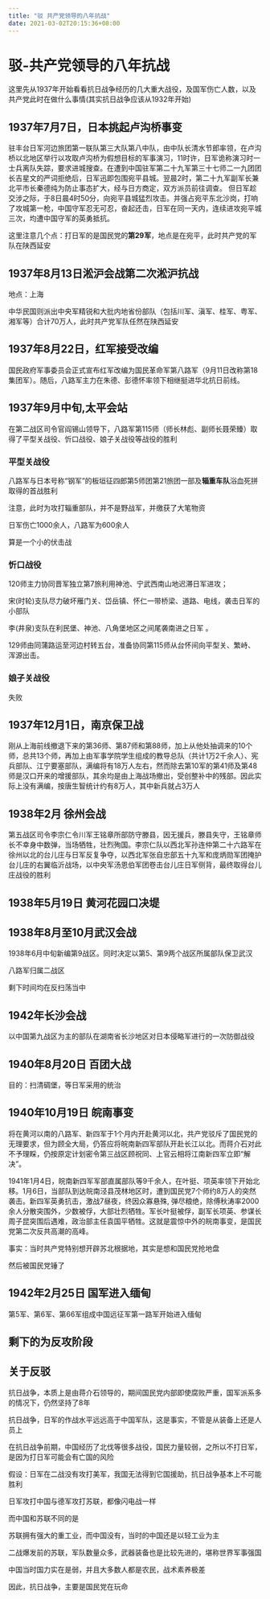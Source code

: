 ```yaml
---
title: "驳 共产党领导的八年抗战"
date: 2021-03-02T20:15:36+08:00
---
```


# 驳-共产党领导的八年抗战

这里先从1937年开始看看抗日战争经历的几大重大战役，及国军伤亡人数，以及共产党此时在做什么事情(其实抗日战争应该从1932年开始)

## 1937年7月7日，日本挑起卢沟桥事变

驻丰台日军河边旅团第一联队第三大队第八中队，由中队长清水节郎率领，在卢沟桥以北地区举行以攻取卢沟桥为假想目标的军事演习，11时许，日军诡称演习时一士兵离队失踪，要求进城搜查。在遭到中国驻军第二十九军第三十七师二一九团团长吉星文的严词拒绝后，日军迅即包围宛平县城。翌晨2时，第二十九军副军长兼北平市长秦德纯为防止事态扩大，经与日方商定，双方派员前往调查。
但日军趁交涉之际，于8日晨4时50分，向宛平县城猛烈攻击。并强占宛平东北沙岗，打响了攻城第一枪，中国守军忍无可忍，奋起还击，日军在同一天内，连续进攻宛平城三次，均遭中国守军的英勇抵抗。

这里注意几个点：打日军的是国民党的**第29军**，地点是在宛平，此时共产党的军队在陕西延安

## 1937年8月13日淞沪会战第二次淞沪抗战

地点：上海

中华民国则派出中央军精锐和大批内地省份部队（包括川军、滇军、桂军、粤军、湘军等）合计70万人，此时共产党军队任然在陕西延安

## 1937年8月22日，红军接受改编

国民政府军事委员会正式宣布红军改编为国民革命军第八路军（9月11日改称第18集团军）。随后，八路军主力在朱德、彭德怀率领下相继挺进华北抗日前线。

## 1937年9月中旬,太平会站

在第二战区司令官阎锡山领导下，八路军第115师（师长林彪、副师长聂荣臻）取得了平型关战役、忻口战役、娘子关战役等战役的胜利

### 平型关战役

八路军与日本号称“钢军”的板垣征四郎第5师团第21旅团一部及**辎重车队**浴血死拼取得的首战胜利

注意，此时为攻打辎重部队，并不是野战军，并缴获了大笔物资

日军伤亡1000余人，八路军为600余人

算是一个小的伏击战

### 忻口战役

120师主力协同晋军独立第7旅利用神池、宁武西南山地迟滞日军进攻；

宋(时轮)支队尽力破坏雁门关、岱岳镇、怀仁一带桥梁、道路、电线，袭击日军的小部队

李(井泉)支队在利民堡、神池、八角堡地区之间尾袭南进之日军 。

129师由同蒲路运至河边村转五台，准备协同第115师从台怀间向平型关、繁峙、浑源出击。

### 娘子关战役

失败

## 1937年12月1日，南京保卫战

刚从上海前线撤退下来的第36师、第87师和第88师，加上从他处抽调来的10个师，总共13个师，再加上由军事学院学生组成的教导总队（共计1万2千余人）、宪兵部队、江宁要塞部队，满编将有18万人左右，然而除去第10军的第41师及第48师是汉口开来的增援部队，其余均是由上海战场撤出，受创整补中的残部。因此实际上没有满编，按唐生智统计约有8万人，其中新兵就占3万人

## 1938年2月 徐州会战

第五战区司令李宗仁令川军王铭章所部防守滕县，因无援兵，滕县失守，王铭章师长不幸身中数弹，当场牺牲，壮烈殉国。李宗仁队以西北军孙连仲第二十六路军在徐州以北的台儿庄与日军反复争夺，以西北军张自忠部五十九军和庞炳勋军团掩护台儿庄的右翼临沂战场，以中央军汤恩伯军团卷击台儿庄日军侧背，最终取得台儿庄战役的胜利

## 1938年5月19日 黄河花园口决堤

## 1938年8月至10月武汉会战

1938年6月中旬新编第9战区。同时决定以第5、第9两个战区所属部队保卫武汉

八路军归属二战区

剩下时间均在反扫荡当中

## 1942年长沙会战

以中国第九战区为主的部队在湖南省长沙地区对日本侵略军进行的一次防御战役

## 1940年8月20日 百团大战

目的：扫清碉堡，等日军采用的统治

## 1940年10月19日 皖南事变

将在黄河以南的八路军、新四军于1个月内开赴黄河以北，共产党驳斥了国民党的无理要求，但为顾全大局，仍答应将皖南新四军部队开赴长江以北。而蒋介石对此不予理睬，仍按原定计划密令第三战区顾祝同、上官云相将江南新四军立即“解决”。

1941年1月4日，皖南新四军军部直属部队等9千余人，在叶挺、项英率领下开始北移。1月6日，当部队到达皖南泾县茂林地区时，遭到国民党7个师约8万人的突然袭击。新四军英勇抗击，激战7昼夜，终因众寡悬殊, 弹尽粮绝，除傅秋涛率2000余人分散突围外，少数被俘，大部壮烈牺牲。军长叶挺被俘，副军长项英、参谋长周子昆突围后遇难，政治部主任袁国平牺牲。这就是震惊中外的皖南事变，是国民党第二次反共高潮的高峰。

事实：当时共产党特别想开辟苏北根据地，其实是想和国民党抢地盘

然后被国民党锤了

## 1942年2月25日 国军进入缅甸


第5军、第6军、第66军组成中国远征军第一路军开始进入缅甸

## 剩下的为反攻阶段

## 关于反驳

抗日战争，本质上是由蒋介石领导的，期间国民党内部即使腐败严重，国军派系多的情况下，仍然坚持了8年

抗日战争，日军的作战水平远远高于中国军队，这是事实，不管是从装备上还是人员上

在抗日战争前期，中国经历了北伐等很多战役，国民力量较弱，之所以不打日军，是因为打日军可能会有亡国的风险

假设：日军在二战没有攻打美军，我国无法得到它国援助，抗日战争基本上不可能胜利

日军攻打中国与德军攻打苏联，都像闪电战一样

而中国和苏联不同的是

苏联拥有强大的重工业，而中国没有，当时的中国还是以轻工业为主

二战爆发前的苏联，军队数量众多，武器装备也是比较先进的，堪称世界军事强国

中国当时国力实在是弱，并且大多数人都是农民，战术素养极差

因此，抗日战争，主要是国民党在玩命